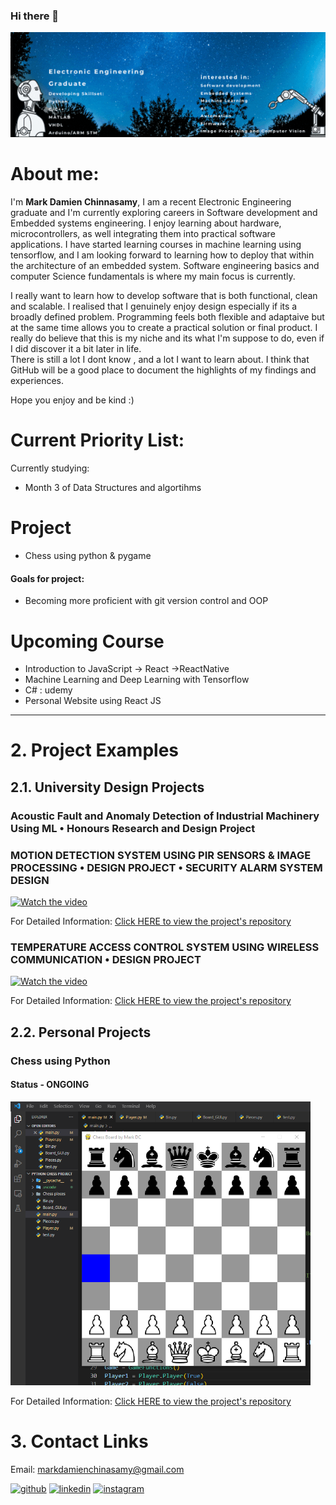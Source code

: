 ### Hi there 👋

<img src = "https://github.com/MarkDC95/MarkDC95/blob/main/p2.gif" float="centre" width="1080" />
<p  float= "centre">
  
# About me: 
I'm **Mark Damien Chinnasamy**, I am a recent Electronic Engineering graduate and I'm  currently exploring careers in Software development 
and Embedded systems engineering. I enjoy learning about hardware, microcontrollers, as well integrating them into practical software
applications. I have started learning courses in machine learning using tensorflow, and I am looking forward to learning how to deploy
that within the architecture of an embedded system. Software engineering basics and computer Science fundamentals is where my main focus is currently.
  
I really want to learn how to develop software that is both functional, clean and scalable. I realised that I genuinely enjoy design especially 
if its a broadly defined problem. Programming feels both flexible and adaptaive but at the same time allows you to create a practical solution
or final product. I really do believe that this is my niche and its what I'm suppose to do, even if I did discover it a bit later in life.  
There is still a lot I dont know , and a lot I want to learn about. I think that GitHub will be a good place to document the highlights 
of my findings and experiences.

Hope you enjoy and be kind :)
<p/>

# Current Priority List:
Currently studying:
- Month 3 of Data Structures and algortihms

# Project
- Chess using python & pygame
#### Goals for project:
- Becoming more proficient with git version control and OOP

# Upcoming Course
- Introduction to JavaScript -> React ->ReactNative
- Machine Learning and Deep Learning with Tensorflow
- C# : udemy 
- Personal Website using React JS


_________________________
# 2. Project Examples

## 2.1. University Design Projects

### Acoustic Fault and Anomaly Detection  of Industrial Machinery Using ML • Honours Research and Design Project

### MOTION DETECTION SYSTEM USING PIR SENSORS & IMAGE PROCESSING • DESIGN PROJECT • SECURITY ALARM SYSTEM DESIGN
  
[![Watch the video](https://img.youtube.com/vi/dwKnSbiTHOY/0.jpg)](https://www.youtube.com/embed/dwKnSbiTHOY)

For Detailed Information:
[Click HERE to view the project's repository](https://github.com/MarkDC95/Design-3B-GUI-motion-detection-Alarm-system-using-Image-Processing-and-PIR-Sensors/blob/main/README.md)

### TEMPERATURE ACCESS CONTROL SYSTEM USING WIRELESS COMMUNICATION • DESIGN PROJECT 
  
[![Watch the video](https://img.youtube.com/vi/kYRVERmXKSE/0.jpg)](https://www.youtube.com/embed/kYRVERmXKSE) 

For Detailed Information:
[Click HERE to view the project's repository](https://github.com/MarkDC95/Design-3A-Temperature-based-Access-Control-project-/blob/main/README.md)

## 2.2. Personal Projects

### Chess using Python 
#### Status - ONGOING

<img src = "chess progress pic.png" float="centre" width="480" />

For Detailed Information:
[Click HERE to view the project's repository](https://github.com/MarkDC95/Chessgame)
# 3. Contact Links 
Email: markdamienchinasamy@gmail.com

[<img src='https://cdn.jsdelivr.net/npm/simple-icons@3.0.1/icons/github.svg' alt='github' height='40'>](https://github.com/MarkDC95/)  [<img src='https://cdn.jsdelivr.net/npm/simple-icons@3.0.1/icons/linkedin.svg' alt='linkedin' height='40'>](https://www.linkedin.com/in/markdamienchinnasamy1995/) [<img src='https://cdn.jsdelivr.net/npm/simple-icons@3.0.1/icons/instagram.svg' alt='instagram' height='40'>](https://www.instagram.com/markdc95/?hl=en)  
